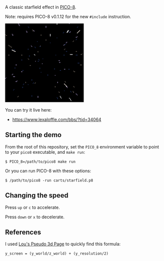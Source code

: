 A classic starfield effect in [PICO-8](https://www.lexaloffle.com/pico-8.php).

Note: requires PICO-8 v0.1.12 for the new `#include` instruction.

![Demo GIF](images/starfield_0.gif?raw=true)

You can try it live here:

- https://www.lexaloffle.com/bbs/?tid=34064

## Starting the demo

From the root of this repository, set the `PICO_8` environment variable to point to your `pico8` executable, and `make run`:

    $ PICO_8=/path/to/pico8 make run

Or you can run PICO-8 with these options:

    $ /path/to/pico8 -run carts/starfield.p8

## Changing the speed

Press `up` or `c` to accelerate.

Press `down` or `x` to decelerate.

## References

I used [Lou's Pseudo 3d Page](http://www.extentofthejam.com/pseudo/) to quickly find this formula:

    y_screen = (y_world/z_world) + (y_resolution/2)
